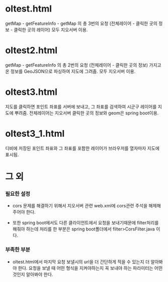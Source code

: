 
# oltest.html
getMap - getFeatureInfo - getMap 의 총 3번의 요청
(전체레이어 - 클릭한 곳의 정보 - 클릭한 곳의 레이어)
모두 지오서버 이용.


# oltest2.html
getMap - getFeatureInfo 의 총 2번의 요청
(전체레이어 - 클릭한 곳의 정보)
가지고 온 정보를 GeoJSON으로 파싱하여 지도에 그려줌.
모두 지오서버 이용.


# oltest3.html
지도를 클릭하면 포인트 좌표를 서버에 보내고,
그 좌표를 검색하여 시군구 레이어를 지도에 뿌려줌.
전체레이어는 지오서버 클릭한 곳의 정보와 geom은 spring boot이용.


# oltest3_1.html
디비에 저장된 포인트 좌표와 그 좌표를 포함한 레이어가 
브라우저를 열자마자 지도에 표시됨.



# 그 외

### 필요한 설정
* cors 문제를 해결하기 위해서 지오서버 관련 web.xml에 cors관련 주석을 해제해 주어야 한다.

* 또한 spring boot에서도 다른 클라이언트에서 요청을 보내기때문에 filter처리를 해줘야 하는데 처리를 한 부분은 spring boot폴더에서 filter>CorsFilter.java 이다.


### 부족한 부분 
* oltest.html에서 마지막 요청 보낼시의 url을 더 간단하게 적을 수 있는지 더 알아봐야 한다. 요청을 보낼 때 어떤 형식을 지켜야하는지 꼭 보내야 하는 파라미터는 어떤 것인지 알아봐야 한다.
